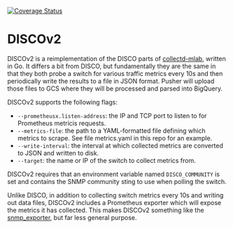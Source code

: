 [![Coverage Status](https://coveralls.io/repos/github/m-lab/disco/badge.svg?branch=master)](https://coveralls.io/github/m-lab/disco?branch=master)

# DISCOv2

DISCOv2 is a reimplementation of the DISCO parts of
[collectd-mlab](https://github.com/m-lab/collectd-mlab), written in Go. It
differs a bit from DISCO, but fundamentally they are the same in that they
both probe a switch for various traffic metrics every 10s and then
periodically write the results to a file in JSON format. Pusher will upload
those files to GCS where they will be processed and parsed into BigQuery.

DISCOv2 supports the following flags:

* `--prometheusx.listen-address`: the IP and TCP port to listen to for
   Prometheus metricis requests.
* `--metrics-file`: the path to a YAML-formatted file defining which metrics to
   scrape. See file metrics.yaml in this repo for an example.
* `--write-interval`: the interval at which collected metrics are converted to
   JSON and written to disk.
* `--target`: the name or IP of the switch to collect metrics from.

DISCOv2 requires that an environment variable named `DISCO_COMMUNITY` is set
and contains the SNMP community sting to use when polling the switch.

Unlike DISCO, in addition to collecting switch metrics every 10s and writing
out data files, DISCOv2 includes a Prometheus exporter which will expose the
metrics it has collected. This makes DISCOv2 something like the
[snmp_exporter](https://github.com/prometheus/snmp_exporter), but far less
general purpose.

